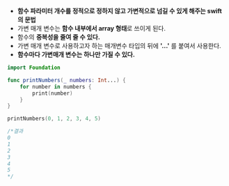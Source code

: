 - **함수 파라미터 개수를 정적으로 정하지 않고 가변적으로 넘길 수 있게 해주는 swift의 문법**
- 가변 매개 변수는 **함수 내부에서 array 형태**로 쓰이게 된다.
- 함수의 **중복성을 줄여 줄 수 있다.**
- 가변 매개 변수로 사용하고자 하는 매개변수 타입의 뒤에 **'...'** 를 붙여서 사용한다.
- **함수마다 가변매개 변수는 하나만 가질 수 있다.**

```swift
import Foundation

func printNumbers(_ numbers: Int...) {
    for number in numbers {
        print(number)
    }
}

printNumbers(0, 1, 2, 3, 4, 5)

/*결과
0
1
2
3
4
5
*/
```
